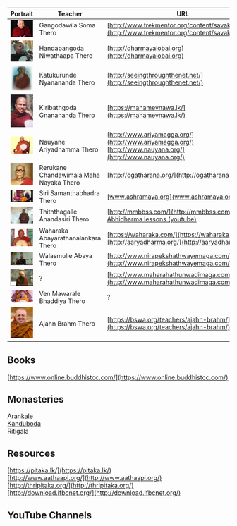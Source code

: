 
 Portrait | Teacher | URL
------- | ----- | -------------
<img src="images/soma.jpg" width="100"> | Gangodawila Soma Thero | [http://www.trekmentor.org/content/savaka/10590](http://www.trekmentor.org/content/savaka/10590)
<img src="images/niwathaapathero.png" width="100"> | Handapangoda Niwathaapa Thero | [http://dharmayaiobai.org](http://dharmayaiobai.org)
<img src="images/kn.jpg" width="100"> | Katukurunde Nyanananda Thero | [http://seeingthroughthenet.net/](http://seeingthroughthenet.net/)
<img src="images/kiri.jpg" width="100"> | Kiribathgoda Gnanananda Thero | [https://mahamevnawa.lk/](https://mahamevnawa.lk/)
<img src="images/ariya.jpg" width="100"> | Nauyane Ariyadhamma Thero | [http://www.ariyamagga.org/](http://www.ariyamagga.org/) <br> [http://www.nauyana.org/](http://www.nauyana.org/)
<img src="images/reru.jpg" width="100"> | Rerukane Chandawimala Maha Nayaka Thero | [http://ogatharana.org/](http://ogatharana.org/)
<img src="images/samantha.jpg" width="100"> | Siri Samanthabhadra Thero | [www.ashramaya.org](www.ashramaya.org)
<img src="images/thith.jpg" width="100"> | Thiththagalle Anandasiri Thero | [http://mmbbss.com/](http://mmbbss.com/) <br> [Abhidharma lessons (youtube)](https://youtu.be/Bt9O4eZEUtQ)
<img src="images/waharaka.jpg" width="100"> | Waharaka Abayarathanalankara Thero | [https://waharaka.com/](https://waharaka.com/) <br> [http://aaryadharma.org/](http://aaryadharma.org/)
<img src="images/abaya.jpg" width="100"> | Walasmulle Abaya Thero | [http://www.nirapekshathwayemaga.com/](http://www.nirapekshathwayemaga.com/)
<img src="images/maha.jpg" width="100"> | ? | [http://www.maharahathunwadimaga.com/](http://www.maharahathunwadimaga.com/)
<img src="images/Bhaddiya_Thero.jpg" width="100"> | Ven Mawarale Bhaddiya Thero | ?
<img src="images/Ajahn_Brahmavamso_Mahathera.jpg" width="100"> | Ajahn Brahm Thero | [https://bswa.org/teachers/ajahn-brahm/](https://bswa.org/teachers/ajahn-brahm/)




## Books
[https://www.online.buddhistcc.com/](https://www.online.buddhistcc.com/)

## Monasteries
Arankale<br>
[Kanduboda](http://insight-meditation.org/)<br>
Ritigala

## Resources
[https://pitaka.lk/](https://pitaka.lk/) <br>
[http://www.aathaapi.org/](http://www.aathaapi.org/) <br>
[http://thripitaka.org/](http://thripitaka.org/) <br>
[http://download.ifbcnet.org/](http://download.ifbcnet.org/)

## YouTube Channels

